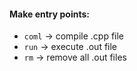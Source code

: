 #### **Make entry points**:
- `coml` -> compile .cpp file
- `run` -> execute .out file
- `rm` -> remove all .out files
